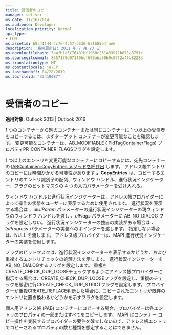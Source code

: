 ```yaml
---
title: 受信者のコピー
manager: soliver
ms.date: 11/16/2014
ms.audience: Developer
localization_priority: Normal
api_type:
- COM
ms.assetid: b9a41f44-4c7e-4c57-b536-63fb85e4fae6
description: '最終更新日: 2011 年 7 月 23 日'
ms.openlocfilehash: 3a4fb1a3f76481bf1960c251a33911b871a8791c
ms.sourcegitcommit: 8657170d071f9bcf680aba50b9c07f2a4fb82283
ms.translationtype: MT
ms.contentlocale: ja-JP
ms.lasthandoff: 04/28/2019
ms.locfileid: "33419087"
---
```

# <a name="copying-a-recipient"></a>受信者のコピー

  
  
**適用対象**: Outlook 2013 | Outlook 2016 
  
1 つのコンテナーから別のコンテナーまたは同じコンテナーに 1 つ以上の受信者をコピーするには、まずターゲット コンテナーが変更可能なことを確認します。 変更可能なコンテナーは、AB_MODIFIABLE **(** [PidTagContainerFlags](pidtagcontainerflags-canonical-property.md)) プロパティPR_CONTAINER_FLAGSフラグを設定します。
  
1 つ以上のエントリを変更可能なコンテナーにコピーするには、宛先コンテナーの [IABContainer::CopyEntries メソッドを呼び出](iabcontainer-copyentries.md) します。 アドレス帳エントリのコピーには時間がかかる可能性があります **。CopyEntries** は、コピーするエントリのエントリ識別子の配列、ウィンドウ ハンドル、進行状況インジケーター、フラグのビットマスクの 4 つの入力パラメーターを受け入れる。 
  
ウィンドウ ハンドルと進行状況インジケーターは、アドレス帳プロバイダーによって操作の状態をユーザーに表示するために使用されます。 進行状況を表示する場合は  _、ulUIParam_ パラメーターの進行状況インジケーターの親ウィンドウのウィンドウ ハンドルを渡し  _、ulFlags_ パラメーターに AB_NO_DIALOG フラグを設定しない。 進行状況インジケーターの独自の実装がある場合は  _、lpProgress_ パラメーターの実装へのポインターを渡します。 指定しない場合は、NULL を渡します。 アドレス帳プロバイダーは、MAPI 進行状況インジケーターの実装を使用します。 
  
フラグのビットマスクは、進行状況インジケーターを表示するかどうか、および重複するエントリチェックの処理方法を示します。 進行状況インジケーターをAB_NO_DIALOGするフラグを設定します。 重複をCREATE_CHECK_DUP_LOOSEチェックするようにアドレス帳プロバイダーに指示する場合は、CREATE_CHECK_DUP_LOOSEフラグを設定し、重複のチェックを厳密に行CREATE_CHECK_DUP_STRICTフラグを設定します。 プロバイダーが重複CREATE_REPLACE判断した場合に、コピーされたエントリが既存のエントリに置き換わるかどうかを示すフラグを設定します。 
  
個人用アドレス帳 (PAB) コンテナーにコピーする場合、プロバイダーは各エントリのプロパティの一部またはすべてをコピーします。 MAPI はコンテナー コピー操作を実装するプロバイダーの要件を確立しないので、アドレス帳エントリでコピーされるプロパティの数と種類を想定することはできません。
  

